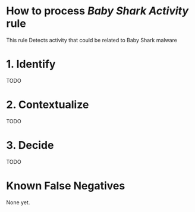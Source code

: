 # How to process *Baby Shark Activity* rule
This rule Detects activity that could be related to Baby Shark malware

# 1. Identify
TODO

# 2. Contextualize
TODO

# 3. Decide
TODO

# Known False Negatives
None yet.

